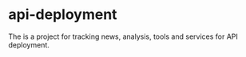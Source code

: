 api-deployment
==============

The is a project for tracking news, analysis, tools and services for API deployment.
